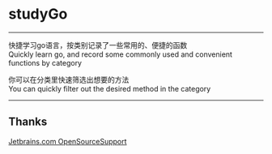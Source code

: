 # studyGo
***
快捷学习go语言，按类别记录了一些常用的、便捷的函数  
Quickly learn go, and record some commonly used and convenient functions by category

你可以在分类里快速筛选出想要的方法  
You can quickly filter out the desired method in the category

***
## Thanks
[Jetbrains.com OpenSourceSupport](https://jb.gg/OpenSourceSupport)

